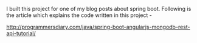 I built this project for one of my blog posts about spring boot. Following is the article which explains the code written in this project - 

http://programmersdiary.com/java/spring-boot-angularjs-mongodb-rest-api-tutorial/
